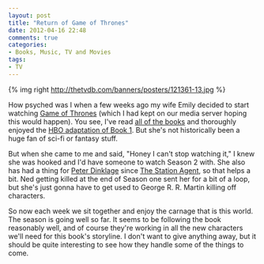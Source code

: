 ```yaml
---
layout: post
title: "Return of Game of Thrones"
date: 2012-04-16 22:48
comments: true
categories: 
- Books, Music, TV and Movies
tags:
- TV
---
```


{% img right http://thetvdb.com/banners/posters/121361-13.jpg %}

How psyched was I when a few weeks ago my wife Emily decided to start watching
[Game of Thrones][5] (which I had kept on our media server hoping this would
happen). You see, I've read [all of the books][1] and thoroughly enjoyed the
[HBO adaptation of Book 1][2]. But she's not historically been a huge fan of
sci-fi or fantasy stuff.

But when she came to me and said, "Honey I can't stop watching it," I knew she
was hooked and I'd have someone to watch Season 2 with. She also has had a
thing for [Peter Dinklage][3] since [The Station Agent][4], so that helps a
bit. Ned getting killed at the end of Season one sent her for a bit of a loop,
but she's just gonna have to get used to George R. R. Martin killing off
characters.

So now each week we sit together and enjoy the carnage that is this world.  The
season is going well so far. It seems to be following the book reasonably well,
and of course they're working in all the new characters we'll need for this
book's storyline. I don't want to give anything away, but it should be quite
interesting to see how they handle some of the things to come.

[1]: http://www.amazon.com/gp/product/0345529057/ref=as_li_ss_tl?ie=UTF8&tag=peterprovosto-20&linkCode=as2&camp=1789&creative=390957&creativeASIN=0345529057
[2]: http://www.amazon.com/gp/product/B003Y5HWMW/ref=as_li_ss_tl?ie=UTF8&tag=peterprovosto-20&linkCode=as2&camp=1789&creative=390957&creativeASIN=B003Y5HWMW
[3]: http://en.wikipedia.org/wiki/Peter_Dinklage
[4]: http://www.amazon.com/gp/product/B00606P0BM/ref=as_li_ss_tl?ie=UTF8&tag=peterprovosto-20&linkCode=as2&camp=1789&creative=390957&creativeASIN=B00606P0BM
[5]: http://thetvdb.com/?tab=series&id=121361&lid=7
